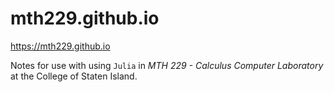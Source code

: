 # mth229.github.io
https://mth229.github.io

Notes for use with using `Julia` in  *MTH 229 - Calculus Computer Laboratory* at the College of Staten Island.
